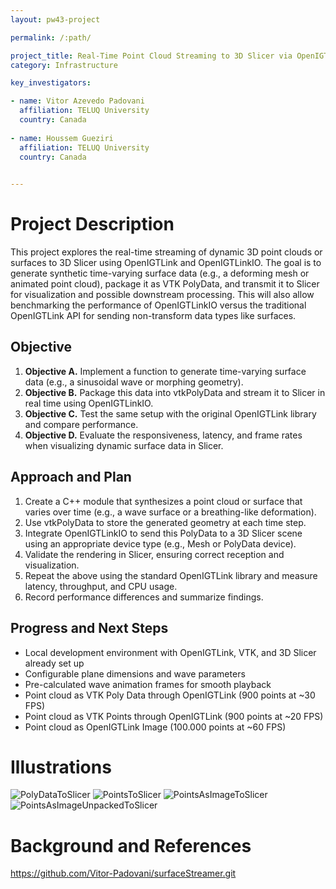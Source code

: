 ```yaml
---
layout: pw43-project

permalink: /:path/

project_title: Real-Time Point Cloud Streaming to 3D Slicer via OpenIGTLink
category: Infrastructure

key_investigators:

- name: Vitor Azevedo Padovani
  affiliation: TELUQ University
  country: Canada
  
- name: Houssem Gueziri
  affiliation: TELUQ University
  country: Canada
  

---
```


# Project Description

<!-- Add a short paragraph describing the project. -->


This project explores the real-time streaming of dynamic 3D point clouds or surfaces to 3D Slicer using OpenIGTLink and OpenIGTLinkIO. The goal is to generate synthetic time-varying surface data (e.g., a deforming mesh or animated point cloud), package it as VTK PolyData, and transmit it to Slicer for visualization and possible downstream processing. This will also allow benchmarking the performance of OpenIGTLinkIO versus the traditional OpenIGTLink API for sending non-transform data types like surfaces.



## Objective

<!-- Describe here WHAT you would like to achieve (what you will have as end result). -->


1. **Objective A.** Implement a function to generate time-varying surface data (e.g., a sinusoidal wave or morphing geometry).
2. **Objective B.** Package this data into vtkPolyData and stream it to Slicer in real time using OpenIGTLinkIO.
3. **Objective C.** Test the same setup with the original OpenIGTLink library and compare performance.
4. **Objective D.** Evaluate the responsiveness, latency, and frame rates when visualizing dynamic surface data in Slicer.




## Approach and Plan

<!-- Describe here HOW you would like to achieve the objectives stated above. -->


1. Create a C++ module that synthesizes a point cloud or surface that varies over time (e.g., a wave surface or a breathing-like deformation).
2. Use vtkPolyData to store the generated geometry at each time step.
3. Integrate OpenIGTLinkIO to send this PolyData to a 3D Slicer scene using an appropriate device type (e.g., Mesh or PolyData device).
4. Validate the rendering in Slicer, ensuring correct reception and visualization.
5. Repeat the above using the standard OpenIGTLink library and measure latency, throughput, and CPU usage.
6. Record performance differences and summarize findings.



## Progress and Next Steps

<!-- Update this section as you make progress, describing of what you have ACTUALLY DONE.
     If there are specific steps that you could not complete then you can describe them here, too. -->


- Local development environment with OpenIGTLink, VTK, and 3D Slicer already set up
- Configurable plane dimensions and wave parameters
- Pre-calculated wave animation frames for smooth playback
- Point cloud as VTK Poly Data through OpenIGTLink (900 points at ~30 FPS)
- Point cloud as VTK Points through OpenIGTLink (900 points at ~20 FPS)
- Point cloud as OpenIGTLink Image (100.000 points at ~60 FPS)


# Illustrations

<!-- Add pictures and links to videos that demonstrate what has been accomplished. -->
![PolyDataToSlicer](https://github.com/user-attachments/assets/bdc2cb51-08c4-467d-89a6-844b46e17796)
![PointsToSlicer](https://github.com/user-attachments/assets/23d49396-a136-4f65-8755-10e06c75bc5f)
![PointsAsImageToSlicer](https://github.com/user-attachments/assets/7c9dc5df-60ff-4137-bf7f-fe01ac8d2460)
![PointsAsImageUnpackedToSlicer](https://github.com/user-attachments/assets/3bd53216-38c6-451c-b534-89835d64fdde)


# Background and References

<!-- If you developed any software, include link to the source code repository.
     If possible, also add links to sample data, and to any relevant publications. -->

https://github.com/Vitor-Padovani/surfaceStreamer.git
